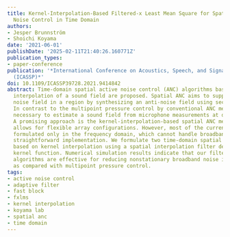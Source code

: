 ```yaml
---
title: Kernel-Interpolation-Based Filtered-x Least Mean Square for Spatial Active
  Noise Control in Time Domain
authors:
- Jesper Brunnström
- Shoichi Koyama
date: '2021-06-01'
publishDate: '2025-02-11T21:40:26.160771Z'
publication_types:
- paper-conference
publication: '*International Conference on Acoustics, Speech, and Signal Processing
  (ICASSP)*'
doi: 10.1109/ICASSP39728.2021.9414842
abstract: Time-domain spatial active noise control (ANC) algorithms based on kernel
  interpolation of a sound field are proposed. Spatial ANC aims to suppress a primary
  noise field in a region by synthesizing an anti-noise field using secondary loudspeakers.
  In contrast to the multipoint pressure control by conventional ANC methods, it is
  necessary to estimate a sound field from microphone measurements at discrete positions.
  A promising approach is the kernel-interpolation-based spatial ANC method, which
  allows for flexible array configurations. However, most of the current methods are
  formulated only in the frequency domain, which cannot handle broadband noise with
  straightforward implementation. We formulate two time-domain spatial ANC algorithms
  based on kernel interpolation using a spatial interpolation filter defined by the
  kernel function. Numerical simulation results indicate that our filtered-x least-mean-square-based
  algorithms are effective for reducing nonstationary broadband noise in a region,
  as compared with multipoint pressure control.
tags:
- active noise control
- adaptive filter
- fast block
- fxlms
- kernel interpolation
- koyama lab
- spatial anc
- time domain
---
```

